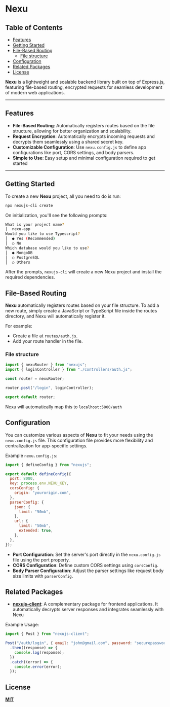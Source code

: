 # **Nexu**

## Table of Contents

- [Features](#features)
- [Getting Started](#getting-started)
- [File-Based Routing](#file-based-routing)
  - [File structure](#file-structure)
- [Configuration](#configuration)
- [Related Packages](#related-packages)
- [License](#license)

**Nexu** is a lightweight and scalable backend library built on top of Express.js, featuring file-based routing, encrypted requests for seamless development of modern web applications.

---

## Features

- **File-Based Routing**: Automatically registers routes based on the file structure, allowing for better organization and scalability.
- **Request Encryption**: Automatically encrypts incoming requests and decrypts them seamlessly using a shared secret key.
- **Customizable Configuration**: Use `nexu.config.js` to define app configurations like port, CORS settings, and body parsers.
- **Simple to Use**: Easy setup and minimal configuration required to get started

---

## Getting Started

To create a new **Nexu** project, all you need to do is run:

```bash
npx nexujs-cli create
```

On initialization, you'll see the following prompts:

```bash
What is your project name?
│  nexu-app
Would you like to use Typescript?
│  ● Yes (Recommended)
│  ○ No
Which database would you like to use?
│  ● MongoDB
│  ○ PostgreSQL
│  ○ Others
```

After the prompts, `nexujs-cli` will create a new Nexu project and install the required dependencies.

## File-Based Routing

**Nexu** automatically registers routes based on your file structure. To add a new route, simply create a JavaScript or TypeScript file inside the routes directory, and Nexu will automatically register it.

For example:

- Create a file at `routes/auth.js`.
- Add your route handler in the file.

### File structure

```js
import { nexuRouter } from "nexujs";
import { loginController } from "./controllers/auth.js";

const router = nexuRouter;

router.post("/login", loginController);

export default router;
```

Nexu will automatically map this to `localhost:5000/auth`

## Configuration

You can customize various aspects of **Nexu** to fit your needs using the `nexu.config.js` file. This configuration file provides more flexibility and centralization for app-specific settings.

Example `nexu.config.js`:

```js
import { defineConfig } from "nexujs";

export default defineConfig({
  port: 8080,
  key: process.env.NEXU_KEY,
  corsConfig: {
    origin: "yourorigin.com",
  },
  parserConfig: {
    json: {
      limit: "50mb",
    },
    url: {
      limit: "50mb",
      extended: true,
    },
  },
});
```

- **Port Configuration**: Set the server's port directly in the `nexu.config.js` file using the port property.
- **CORS Configuration**: Define custom CORS settings using `corsConfig`.
- **Body Parser Configuration**: Adjust the parser settings like request body size limits with `parserConfig`.

## Related Packages

- **[nexujs-client](https://www.npmjs.com/package/nexujs-client)**: A complementary package for frontend applications. It automatically decrypts server responses and integrates seamlessly with Nexu

Example Usage:

```js
import { Post } from "nexujs-client";

Post("/auth/login", { email: "john@gmail.com", password: "securepassword" })
  .then((response) => {
    console.log(response);
  })
  .catch((error) => {
    console.error(error);
  });
```

## License

**[MIT](./LICENSE)**
